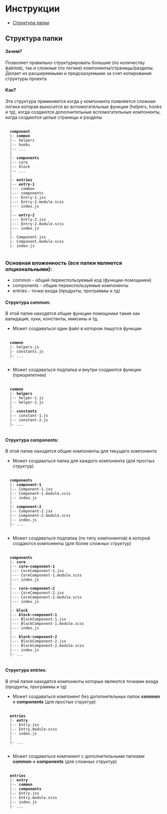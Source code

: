 # Инструкции

- [Структура папки](#структура-папки)

## Структура папки

#### Зачем?
Позволяет правильно структурировать большие (по количеству файлов), так и сложные (по логике) компоненты/страницы/разделы. Делает их расширяемыми и предсказуемыми за счет копирования структуры проекта

#### Как?
Эта структура применяется когда у компонента появляется сложная логика которая выносится во вспомогательные функции (helpers, hooks и тд), когда создаются дополнительные вспомогательные компоненты, когда создаются целые страницы и разделы

<pre>
 <code>
  <b>component</b>
  |- <b>common</b>
  |-- helpers
  |-- hooks
  |-- ...
  |
  |- <b>components</b>
  |-- core
  |-- block
  |-- ...
  |
  |- <b>entries</b>
  |-- <b>entry-1</b>
  |--- common
  |--- components
  |--- Entry-1.jsx
  |--- Entry-1.module.scss
  |--- index.js
  |
  |-- <b>entry-2</b>
  |--- Entry-2.jsx
  |--- Entry-2.module.scss
  |--- index.js
  |
  |- Component.jsx
  |- Component.module.scss
  |- index.js
 </code>
</pre>

### Основная вложенность (все папки являются опциональными):

- common - общий переиспользуемый код (функции-помощники)
- components - общие переиспользуемые компоненты
- entries - точки входа (продукты, программы и тд)

#### Структура common:

В этой папке находятся общие функции-помощники такие как валидация, хуки, константы, миксины и тд.

- Может создаваться один файл в котором пишутся функции

<pre>
 <code>
  <b>common</b>
  |- helpers.js
  |- constants.js
  |- ...
 </code>
</pre>

- Может создаваться подпапка и внутри создаются функции (приоритетнее)

<pre>
 <code>
  <b>common</b>
  |- <b>helpers</b>
  |-- helper-1.js
  |-- helper-2.js
  |
  |- <b>constants</b>
  |-- constant-1.js
  |-- constant-2.js
  |- ...
 </code>
</pre>

#### Структура сomponents:

В этой папке находятся общие компоненты для текущего компонента

- Может создаваться папка для каждого компонента (для простых структур)

<pre>
 <code>
  <b>сomponents</b>
  |- <b>component-1</b>
  |-- Component-1.jsx
  |-- Component-1.module.scss
  |-- index.js
  |
  |- <b>component-2</b>
  |-- Component-2.jsx
  |-- Component-2.module.scss
  |-- index.js
  |- ...
 </code>
</pre>

- Может создаваться подпапка (по типу компонентов) в которой создаются компоненты (для более сложных структур)

<pre>
 <code>
  <b>сomponents</b>
  |- <b>core</b>
  |-- <b>core-component-1</b>
  |--- CoreComponent-1.jsx
  |--- CoreComponent-1.module.scss
  |--- index.js
  |
  |-- <b>core-component-2</b>
  |--- CoreComponent-2.jsx
  |--- CoreComponent-2.module.scss
  |--- index.js
  |
  |- <b>block</b>
  |-- <b>block-component-1</b>
  |--- BlockComponent-1.jsx
  |--- BlockComponent-1.module.scss
  |--- index.js
  |
  |-- <b>block-component-2</b>
  |--- BlockComponent-2.jsx
  |--- BlockComponent-2.module.scss
  |--- index.js
  |- ...
 </code>
</pre>

#### Структура entries:

В этой папке находятся компоненты которые являются точками входа (продукты, программы и тд)

- Может создаваться компонент без дополнительных папок **common** и **components** (для простых структур)

<pre>
 <code>
  <b>entries</b>
  |- <b>entry</b>
  |-- Entry.jsx
  |-- Entry.module.scss
  |-- index.js
  |
  |- ...
 </code>
</pre>


- Может создаваться компонент с дополнительными папками **common** и **components** (для сложных структур)

<pre>
 <code>
  <b>entries</b>
  |- <b>entry</b>
  |-- <b>common</b>
  |-- <b>components</b>
  |-- Entry.jsx
  |-- Entry.module.scss
  |-- index.js
  |- ...
 </code>
</pre>
